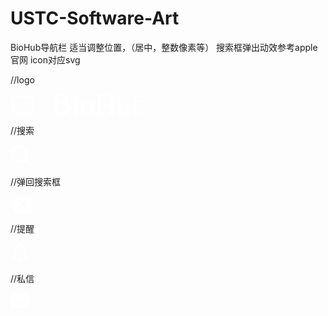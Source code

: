 # USTC-Software-Art
BioHub导航栏
适当调整位置，（居中，整数像素等）
搜索框弹出动效参考apple官网
icon对应svg


//logo

<svg width="210px" height="34px" viewBox="0 0 210 34" version="1.1" xmlns="http://www.w3.org/2000/svg" xmlns:xlink="http://www.w3.org/1999/xlink">
    <!-- Generator: Sketch 49.3 (51167) - http://www.bohemiancoding.com/sketch -->
    <desc>Created with Sketch.</desc>
    <defs></defs>
    <g id="Symbols" stroke="none" stroke-width="1" fill="none" fill-rule="evenodd">
        <g id="导航栏01" transform="translate(-325.000000, -18.000000)">
            <g id="logo">
                <g transform="translate(327.000000, 0.000000)">
                    <g id="bear-导航栏" transform="translate(0.000000, 21.000000)" stroke="#FFFFFF" stroke-width="3">
                        <path d="M9.66073329,2.33536723 C12.1249185,0.8963349 14.9601996,0 17.8651535,0 C20.7202271,0 23.6435539,0.77341345 26.221709,2.09585664 C26.2377434,2.07670467 26.2539836,2.05766775 26.2704301,2.03874818 C27.9398299,0.118323391 31.4674273,1.01394719 33.6992009,2.95399834 C35.9309744,4.89404949 36.3452989,7.48348911 34.6758991,9.4039139 C34.4707831,9.63987287 34.2382422,9.84147273 33.9839727,10.009996 C35.0008723,12.1783706 35.4798693,14.3742811 35.4798693,16.1318328 C35.4798693,19.3340864 33.8116031,23.4354993 30.5140186,25.9228296 C27.5007534,28.195701 23.0672168,29 18.5210205,29 C13.2870391,29 7.51759886,27.4695102 4.27933539,24.6173633 C1.62673927,22.2810514 1,18.8913943 1,16.1318328 C1,14.4255048 1.43429818,12.3834164 2.34956578,10.3465541 C1.84085666,10.137023 1.38715933,9.82524354 1.02090307,9.4039139 C-0.648496732,7.48348911 -0.234172242,4.89404949 1.99760131,2.95399834 C4.22937486,1.01394719 7.75697223,0.118323391 9.42637203,2.03874818 C9.50978374,2.13470237 9.58788963,2.23367512 9.66073329,2.33536723 Z" id="Combined-Shape"></path>
                    </g>
                    <text id="BioHub" font-family="DFWaWaTC-W5, Wawati TC" font-size="48" font-weight="normal" fill="#FFFFFF">
                        <tspan x="63.193615" y="51">BioHub</tspan>
                    </text>
                </g>
            </g>
        </g>
    </g>
</svg>

//搜索

<svg width="35px" height="34px" viewBox="0 0 35 34" version="1.1" xmlns="http://www.w3.org/2000/svg" xmlns:xlink="http://www.w3.org/1999/xlink">
    <!-- Generator: Sketch 49.3 (51167) - http://www.bohemiancoding.com/sketch -->
    <desc>Created with Sketch.</desc>
    <defs></defs>
    <g id="Symbols" stroke="none" stroke-width="1" fill="none" fill-rule="evenodd">
        <g id="导航栏搜索框" transform="translate(-663.000000, -17.000000)" stroke="#FFFFFF">
            <g id="搜索">
                <g transform="translate(665.000000, 19.000000)">
                    <g id="search">
                        <ellipse id="Oval-2" stroke-width="4" cx="12.375" cy="12.4082169" rx="12" ry="12.097561"></ellipse>
                        <path d="M30,29.4878049 L21.375,21.3988519" id="Line" stroke-width="4" stroke-linecap="square"></path>
                    </g>
                </g>
            </g>
        </g>
    </g>
</svg>

//弹回搜索框

<svg width="35px" height="27px" viewBox="0 0 35 27" version="1.1" xmlns="http://www.w3.org/2000/svg" xmlns:xlink="http://www.w3.org/1999/xlink">
    <!-- Generator: Sketch 49.3 (51167) - http://www.bohemiancoding.com/sketch -->
    <desc>Created with Sketch.</desc>
    <defs></defs>
    <g id="Symbols" stroke="none" stroke-width="1" fill="none" fill-rule="evenodd">
        <g id="导航栏搜索框" transform="translate(-1555.000000, -22.000000)" fill="#FFFFFF">
            <g id="弹回搜索框">
                <path d="M1582.685,40.375 L1577.505,35.125 L1582.685,29.875 L1580.62,27.81 L1575.44,33.06 L1570.19,27.81 L1568.125,29.875 L1573.375,35.125 L1568.125,40.375 L1570.19,42.44 L1575.44,37.19 L1580.62,42.44 L1582.685,40.375 Z M1587.06,22 C1587.85334,22 1588.54166,22.2916637 1589.125,22.875 C1589.70834,23.4583363 1590,24.1466627 1590,24.94 L1590,45.31 C1590,46.1033373 1589.70834,46.7916637 1589.125,47.375 C1588.54166,47.9583363 1587.85334,48.25 1587.06,48.25 L1565.185,48.25 C1564.25166,48.25 1563.48167,47.8183376 1562.875,46.955 L1555,35.125 L1562.875,23.295 C1563.48167,22.4316624 1564.25166,22 1565.185,22 L1587.06,22 Z"></path>
            </g>
        </g>
    </g>
</svg>

//提醒

<svg width="31px" height="32px" viewBox="0 0 31 32" version="1.1" xmlns="http://www.w3.org/2000/svg" xmlns:xlink="http://www.w3.org/1999/xlink">
    <!-- Generator: Sketch 49.3 (51167) - http://www.bohemiancoding.com/sketch -->
    <desc>Created with Sketch.</desc>
    <defs></defs>
    <g id="Symbols" stroke="none" stroke-width="1" fill="none" fill-rule="evenodd">
        <g id="导航栏02" transform="translate(-1082.000000, -20.000000)" fill="#FFFFFF" stroke="#FFFFFF" stroke-width="2">
            <g id="提醒">
                <g transform="translate(1085.000000, 21.000000)">
                    <path d="M20.703125,12.65625 C20.703125,13.7500055 20.7356768,14.7525996 20.8007812,15.6640625 C20.8658857,16.5755254 20.9309893,17.3437469 20.9960938,17.96875 C21.0611982,18.5937531 21.2131064,19.2187469 21.4518229,19.84375 C21.6905394,20.4687531 21.8424476,20.9244777 21.9075521,21.2109375 C21.9726566,21.4973973 22.2005189,21.8880184 22.5911458,22.3828125 C22.9817728,22.8776066 23.1987845,23.1640621 23.2421875,23.2421875 C23.2855905,23.3203129 23.5785563,23.6197891 24.1210938,24.140625 C24.6636312,24.6614609 24.956597,24.9479164 25,25 L0,25 C0.130208984,24.8437492 0.368921875,24.6093766 0.716145833,24.296875 C1.06336979,23.9843734 1.2912321,23.7630215 1.39973958,23.6328125 L1.98567708,22.9296875 C2.26779655,22.5911441 2.4631071,22.3177094 2.57161458,22.109375 C2.68012207,21.9010406 2.84288086,21.6015645 3.05989583,21.2109375 C3.27691081,20.8203105 3.42881901,20.4557309 3.515625,20.1171875 C3.60243099,19.7786441 3.71093685,19.3359402 3.84114583,18.7890625 C3.97135482,18.2421848 4.05815951,17.6822945 4.1015625,17.109375 C4.14496549,16.5364555 4.18836784,15.8723996 4.23177083,15.1171875 C4.27517383,14.3619754 4.296875,13.5416711 4.296875,12.65625 C4.296875,6.35413516 6.51039453,2.76042109 10.9375,1.875 L10.9375,1.71875 C10.9375,1.24999766 11.0894082,0.846355859 11.3932292,0.5078125 C11.6970501,0.169269141 12.0659701,0 12.5,0 C12.9340299,0 13.3029499,0.169269141 13.6067708,0.5078125 C13.9105918,0.846355859 14.0625,1.24999766 14.0625,1.71875 L14.0625,1.875 C18.4896055,2.65625391 20.703125,6.24996797 20.703125,12.65625 Z M2.79947917,23.75 L22.2005208,23.75 C20.464401,21.6666562 19.5963542,17.9687766 19.5963542,12.65625 C19.5963542,9.06248203 18.7934108,6.4323 17.1875,4.765625 C15.9722161,3.56770234 14.4097318,2.96875 12.5,2.96875 C10.5902682,2.96875 9.02778385,3.56770234 7.8125,4.765625 C6.20658919,6.38021641 5.40364583,9.01039844 5.40364583,12.65625 C5.40364583,16.5625195 5.03472591,19.4270742 4.296875,21.25 C3.94965104,22.1354211 3.45052409,22.9687461 2.79947917,23.75 Z M14.7786458,29.0625 C14.1276009,29.6875031 13.3680599,30 12.5,30 C11.6319401,30 10.8723991,29.6744824 10.2213542,29.0234375 C9.57030924,28.3723926 9.20138932,27.5781297 9.11458333,26.640625 L15.8854167,26.640625 C15.7986107,27.5781297 15.4296908,28.3854133 14.7786458,29.0625 Z" id="&lt;MOMethod:-0x604002434740-:-target=0x6080014e3180{-----created-=-1;-----id-=-&quot;ion-ios-bell-outline&quot;;-----name-=-&quot;ion-ios-bell-outline&quot;;-----unicode-=-f3e1;-},-selector=name&gt;---Ionicons"></path>
                </g>
            </g>
        </g>
    </g>
</svg>


//私信


<svg width="30px" height="24px" viewBox="0 0 30 24" version="1.1" xmlns="http://www.w3.org/2000/svg" xmlns:xlink="http://www.w3.org/1999/xlink">
    <!-- Generator: Sketch 49.3 (51167) - http://www.bohemiancoding.com/sketch -->
    <desc>Created with Sketch.</desc>
    <defs></defs>
    <g id="Symbols" stroke="none" stroke-width="1" fill="none" fill-rule="evenodd">
        <g id="导航栏02" transform="translate(-1161.000000, -25.000000)" fill="#FFFFFF">
            <g id="私信">
                <path d="M1191,32.6004464 L1191,45.8928571 C1191,47.3660714 1189.79464,48.5714286 1188.32143,48.5714286 L1163.67857,48.5714286 C1162.20536,48.5714286 1161,47.3660714 1161,45.8928571 L1161,32.6004464 C1161.50223,33.1529018 1162.07143,33.6383929 1162.69085,34.0569196 C1165.46987,35.9486607 1168.28237,37.8404018 1171.01116,39.8325893 C1172.41741,40.8705357 1174.15848,42.1428571 1175.98326,42.1428571 L1176.01674,42.1428571 C1177.84152,42.1428571 1179.58259,40.8705357 1180.98884,39.8325893 C1183.71763,37.8571429 1186.53013,35.9486607 1189.32589,34.0569196 C1189.92857,33.6383929 1190.49777,33.1529018 1191,32.6004464 Z M1191,27.6785714 C1191,29.5535714 1189.61049,31.2444196 1188.13728,32.265625 C1185.52567,34.0736607 1182.89732,35.8816964 1180.30246,37.7064732 C1179.21429,38.4598214 1177.37277,40 1176.01674,40 L1175.98326,40 C1174.62723,40 1172.78571,38.4598214 1171.69754,37.7064732 C1169.10268,35.8816964 1166.47433,34.0736607 1163.87946,32.265625 C1162.69085,31.4620536 1161,29.5703125 1161,28.046875 C1161,26.40625 1161.88728,25 1163.67857,25 L1188.32143,25 C1189.7779,25 1191,26.2053571 1191,27.6785714 Z"></path>
            </g>
        </g>
    </g>
</svg>

